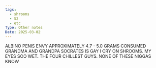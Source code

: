 ```yaml
---
tags:
  - shrooms
  - S2
  - etc
Type: Other notes
Date: 2025-03-02
---
```


ALBINO PENIS ENVY
APPROXIMATELY 4.7 - 5.0 GRAMS CONSUMED
GRANDMA AND GRANDPA
SOCRATES IS GAY
I CRY ON SHROOMS. MY EYES SOO WET. 
THE FOUR CHILLEST GUYS. NONE OF THESE NIGGAS KNOW

